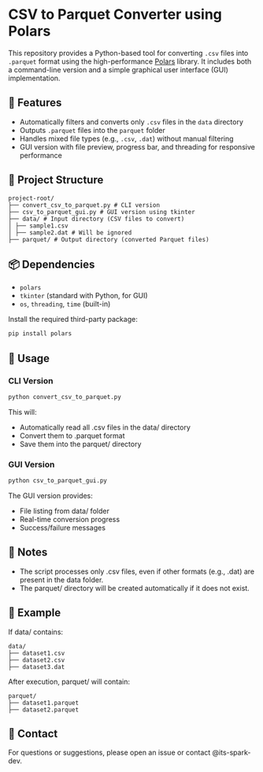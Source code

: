 # CSV to Parquet Converter using Polars

This repository provides a Python-based tool for converting `.csv` files into `.parquet` format using the high-performance [Polars](https://www.pola.rs) library. It includes both a command-line version and a simple graphical user interface (GUI) implementation.

## 🔧 Features

- Automatically filters and converts only `.csv` files in the `data` directory
- Outputs `.parquet` files into the `parquet` folder
- Handles mixed file types (e.g., `.csv`, `.dat`) without manual filtering
- GUI version with file preview, progress bar, and threading for responsive performance

## 📁 Project Structure
```
project-root/
├── convert_csv_to_parquet.py # CLI version
├── csv_to_parquet_gui.py # GUI version using tkinter
├── data/ # Input directory (CSV files to convert)
│ ├── sample1.csv
│ ├── sample2.dat # Will be ignored
├── parquet/ # Output directory (converted Parquet files)
```

## 📦 Dependencies

- `polars`
- `tkinter` (standard with Python, for GUI)
- `os`, `threading`, `time` (built-in)

Install the required third-party package:

```bash
pip install polars
```

## 🚀 Usage
### CLI Version
```bash
python convert_csv_to_parquet.py
```
This will:

- Automatically read all .csv files in the data/ directory
- Convert them to .parquet format
- Save them into the parquet/ directory

### GUI Version
```bash
python csv_to_parquet_gui.py
```
The GUI version provides:

- File listing from data/ folder
- Real-time conversion progress
- Success/failure messages

## 📝 Notes
- The script processes only .csv files, even if other formats (e.g., .dat) are present in the data folder.
- The parquet/ directory will be created automatically if it does not exist.

## 📌 Example
If data/ contains:

```
data/
├── dataset1.csv
├── dataset2.csv
├── dataset3.dat
```
After execution, parquet/ will contain:

```
parquet/
├── dataset1.parquet
├── dataset2.parquet
```

## 📮 Contact
For questions or suggestions, please open an issue or contact @its-spark-dev.
